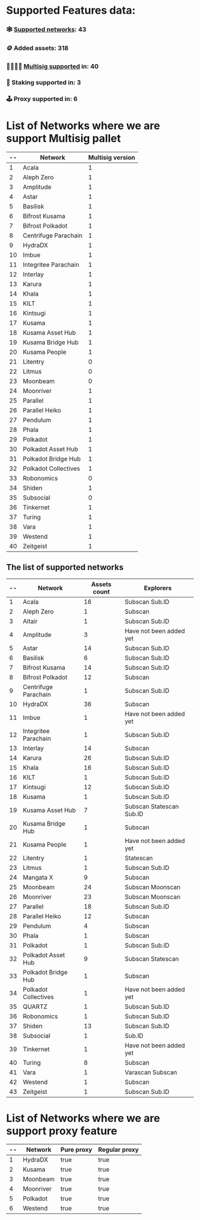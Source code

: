 
# Supported Features data:
### 🕸️ [Supported networks](#supported-network-list): 43
### 🪙 Added assets: 318
### 👨‍👩‍👧‍👦 [Multisig supported](#list-of-networks-where-we-are-support-multisig) in: 40
### 🥞 Staking supported in: 3
### 🕹️ Proxy supported in: 6



# List of Networks where we are support Multisig pallet
| -- | Network | Multisig version |
| -------- | -------- | -------- |
| 1 | Acala | 1 |
| 2 | Aleph Zero | 1 |
| 3 | Amplitude | 1 |
| 4 | Astar | 1 |
| 5 | Basilisk | 1 |
| 6 | Bifrost Kusama | 1 |
| 7 | Bifrost Polkadot | 1 |
| 8 | Centrifuge Parachain | 1 |
| 9 | HydraDX | 1 |
| 10 | Imbue | 1 |
| 11 | Integritee Parachain | 1 |
| 12 | Interlay | 1 |
| 13 | Karura | 1 |
| 14 | Khala | 1 |
| 15 | KILT | 1 |
| 16 | Kintsugi | 1 |
| 17 | Kusama | 1 |
| 18 | Kusama Asset Hub | 1 |
| 19 | Kusama Bridge Hub | 1 |
| 20 | Kusama People | 1 |
| 21 | Litentry | 0 |
| 22 | Litmus | 0 |
| 23 | Moonbeam | 0 |
| 24 | Moonriver | 1 |
| 25 | Parallel | 1 |
| 26 | Parallel Heiko | 1 |
| 27 | Pendulum | 1 |
| 28 | Phala | 1 |
| 29 | Polkadot | 1 |
| 30 | Polkadot Asset Hub | 1 |
| 31 | Polkadot Bridge Hub | 1 |
| 32 | Polkadot Collectives | 1 |
| 33 | Robonomics | 0 |
| 34 | Shiden | 1 |
| 35 | Subsocial | 0 |
| 36 | Tinkernet | 1 |
| 37 | Turing | 1 |
| 38 | Vara | 1 |
| 39 | Westend | 1 |
| 40 | Zeitgeist | 1 |

## The list of supported networks
| -- | Network | Assets count | Explorers |
| -------- | -------- | -------- | -------- |
| 1 | Acala | 16 | Subscan Sub.ID |
| 2 | Aleph Zero | 1 | Subscan |
| 3 | Altair | 1 | Subscan Sub.ID |
| 4 | Amplitude | 3 | Have not been added yet |
| 5 | Astar | 14 | Subscan Sub.ID |
| 6 | Basilisk | 6 | Subscan Sub.ID |
| 7 | Bifrost Kusama | 14 | Subscan Sub.ID |
| 8 | Bifrost Polkadot | 12 | Subscan |
| 9 | Centrifuge Parachain | 1 | Subscan Sub.ID |
| 10 | HydraDX | 36 | Subscan |
| 11 | Imbue | 1 | Have not been added yet |
| 12 | Integritee Parachain | 1 | Subscan Sub.ID |
| 13 | Interlay | 14 | Subscan |
| 14 | Karura | 26 | Subscan Sub.ID |
| 15 | Khala | 16 | Subscan Sub.ID |
| 16 | KILT | 1 | Subscan Sub.ID |
| 17 | Kintsugi | 12 | Subscan Sub.ID |
| 18 | Kusama | 1 | Subscan Sub.ID |
| 19 | Kusama Asset Hub | 7 | Subscan Statescan Sub.ID |
| 20 | Kusama Bridge Hub | 1 | Subscan |
| 21 | Kusama People | 1 | Have not been added yet |
| 22 | Litentry | 1 | Statescan |
| 23 | Litmus | 1 | Subscan Sub.ID |
| 24 | Mangata X | 9 | Subscan |
| 25 | Moonbeam | 24 | Subscan Moonscan |
| 26 | Moonriver | 23 | Subscan Moonscan |
| 27 | Parallel | 18 | Subscan Sub.ID |
| 28 | Parallel Heiko | 12 | Subscan |
| 29 | Pendulum | 4 | Subscan |
| 30 | Phala | 1 | Subscan |
| 31 | Polkadot | 1 | Subscan Sub.ID |
| 32 | Polkadot Asset Hub | 9 | Subscan Statescan |
| 33 | Polkadot Bridge Hub | 1 | Subscan |
| 34 | Polkadot Collectives | 1 | Have not been added yet |
| 35 | QUARTZ | 1 | Subscan Sub.ID |
| 36 | Robonomics | 1 | Subscan Sub.ID |
| 37 | Shiden | 13 | Subscan Sub.ID |
| 38 | Subsocial | 1 | Sub.ID |
| 39 | Tinkernet | 1 | Have not been added yet |
| 40 | Turing | 8 | Subscan |
| 41 | Vara | 1 | Varascan Subscan |
| 42 | Westend | 1 | Subscan |
| 43 | Zeitgeist | 1 | Subscan Sub.ID |

# List of Networks where we are support proxy feature
| -- | Network | Pure proxy | Regular proxy |
| -------- | -------- | -------- | -------- |
| 1 | HydraDX | true | true |
| 2 | Kusama | true | true |
| 3 | Moonbeam | true | true |
| 4 | Moonriver | true | true |
| 5 | Polkadot | true | true |
| 6 | Westend | true | true |
